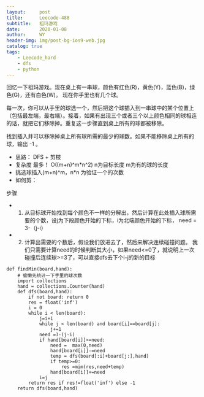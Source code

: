 ```yaml
---
layout:     post
title:      Leecode-488
subtitle:   祖玛游戏
date:       2020-01-08
author:     WY
header-img: img/post-bg-ios9-web.jpg
catalog: true
tags:
    - Leecode_hard
    - dfs
    - python
---
```

回忆一下祖玛游戏。现在桌上有一串球，颜色有红色(R)，黄色(Y)，蓝色(B)，绿色(G)，还有白色(W)。 现在你手里也有几个球。

每一次，你可以从手里的球选一个，然后把这个球插入到一串球中的某个位置上（包括最左端，最右端）。接着，如果有出现三个或者三个以上颜色相同的球相连的话，就把它们移除掉。重复这一步骤直到桌上所有的球都被移除。

找到插入并可以移除掉桌上所有球所需的最少的球数。如果不能移除桌上所有的球，输出 -1 。

- 思路： DFS + 剪枝
- 复杂度 最多！   O((m+n)^m*n^2) n为目标长度 m为有的球的长度
- 挑选球插入(m+n)^m，n*n 为验证一个的次数 
- 如何剪：

步骤
- 1. 从目标球开始找到每个颜色不一样的分解出，然后计算在此处插入球所需要的个数，设j为下段颜色开始的下标，i为北端颜色开始的下标， need = 3-（j-i）
- 2. 计算出需要的个数后，假设我们放进去了，然后来解决连续碰撞问题。 我们只需要计算need的时候判断其大小，如果need<=0了，就说明上一次碰撞后连续球>=3了，可以直接dfs去下个i-j的新的目标

```
def findMin(board,hand):
    # 偷懒先统计一下手里的球次数
    import collections
    hand = collections.Counter(hand)
    def dfs(board,hand):
        if not board: return 0
        res = float('inf')
        i = 0
        while i < len(board):
            j=i+1
            while j < len(board) and board[i]==board[j]:
                j+=1
            need =3-(j-i)
            if hand[board[i]]>=need:
                need =  max(0,need)
                hand[board[i]]-=need
                temp = dfs(board[:i]+board[j:],hand)
                if temp>=0:
                    res =mim(res,need+temp)
                hand[board[i]]+=need
            i=j
        return res if res!=float('inf') else -1
    return dfs(board,hand)
```